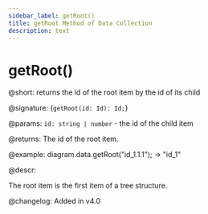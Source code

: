 ```yaml
---
sidebar_label: getRoot()
title: getRoot Method of Data Collection
description: text
---
```


# getRoot()

@short: returns the id of the root item by the id of its child

@signature: {`getRoot(id: Id): Id;`}

@params:
`id: string | number` - the id of the child item

@returns:
The id of the root item.

@example:
diagram.data.getRoot("id_1.1.1"); -> "id_1"

@descr:

The root item is the first item of a tree structure.

@changelog:
Added in v4.0
